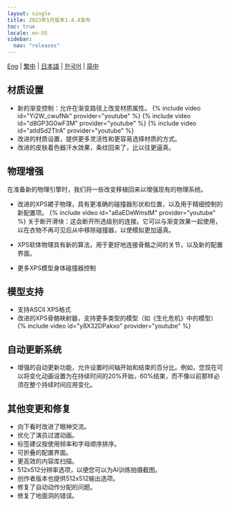```yaml
---
layout: single
title: 2023年5月版本1.4.4发布
toc: true
locale: en-US
sidebar:
  nav: "releases"
---
```

[Eng](/tw/dancexr/releases/1.4.4) | [繁中](/tw/tw/dancexr/releases/1.4.4) | [日本語](/jp/tw/dancexr/releases/1.4.4) | [한국어](/kr/tw/dancexr/releases/1.4.4) | [简中](/zh/tw/dancexr/releases/1.4.4)


## 材质设置

* 新的渐变控制：允许在渐变路径上改变材质属性。
{% include video id="Yi2W_cwufNk" provider="youtube" %}
{% include video id="d8GP3G0wF3M" provider="youtube" %}
{% include video id="atIdSd2TIrA" provider="youtube" %}
* 改进的材质设置，提供更多灵活性和更容易选择材质的方式。
* 改进的皮肤着色器汗水效果，条纹回来了，比以往更逼真。


## 物理增强

在准备新的物理引擎时，我们将一些改变移植回来以增强现有的物理系统。

* 改进的XPS裙子物理，具有更准确的碰撞器形状和位置，以及用于精细控制的新配置项。
{% include video id="a6aEDeWmsIM" provider="youtube" %}
关于断开滑块：这会断开所选级别的连接。它可以与渐变效果一起使用，以在衣物不再可见后从中移除碰撞器，以使模拟更加逼真。

* XPS软体物理具有新的算法，用于更好地连接骨骼之间的关节，以及新的配置界面。
* 更多XPS模型身体碰撞器控制


## 模型支持

* 支持ASCII XPS格式
* 改进的XPS骨骼映射器，支持更多类型的模型（如《生化危机》中的模型）
{% include video id="y8X32DPakxo" provider="youtube" %}


## 自动更新系统

* 增强的自动更新功能，允许设置时间轴开始和结束的百分比。例如，您现在可以将变化动画设置为在持续时间的20%开始，60%结束，而不像以前那样必须在整个持续时间应用变化。


## 其他变更和修复

* 向下看时改进了眼神交流。
* 优化了演员过渡动画。
* 标签建议按使用频率和字母顺序排序。
* 可折叠的配置界面。
* 更高效的内容库扫描。
* 512x512分辨率选项，以便您可以为AI训练拍摄截图。
* 创作者版本也提供512x512输出选项。
* 修复了自动动作分配的问题。
* 修复了地面洞的错误。